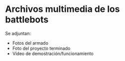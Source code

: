 # Archivos multimedia de los battlebots

Se adjuntan:
- Fotos del armado
- Foto del proyecto terminado
- Vídeo de demostración/funcionamiento
